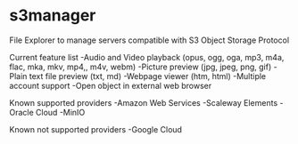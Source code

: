 # s3manager

File Explorer to manage servers compatible with S3 Object Storage Protocol

Current feature list
-Audio and Video playback (opus, ogg, oga, mp3, m4a, flac, mka, mkv, mp4,, m4v, webm)
-Picture preview (jpg, jpeg, png, gif)
-Plain text file preview (txt, md)
-Webpage viewer (htm, html)
-Multiple account support
-Open object in external web browser

Known supported providers
-Amazon Web Services
-Scaleway Elements
-Oracle Cloud
-MinIO

Known not supported providers
-Google Cloud